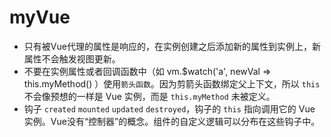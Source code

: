 # myVue

* 只有被Vue代理的属性是响应的，在实例创建之后添加新的属性到实例上，新属性不会触发视图更新。
* 不要在实例属性或者回调函数中（如 vm.$watch('a', newVal => this.myMethod() ）使用`箭头函数`。因为剪箭头函数绑定父上下文，所以 `this` 不会像预想的一样是 Vue 实例，而是 `this.myMethod` 未被定义。
* 钩子 `created` `mounted` `updated` `destroyed`，钩子的 `this` 指向调用它的 Vue 实例。Vue没有“控制器”的概念。组件的自定义逻辑可以分布在这些钩子中。